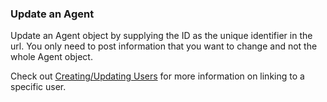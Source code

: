 ### Update an Agent

Update an Agent object by supplying the ID as the unique identifier in the url. You only need to post 
information that you want to change and not the whole Agent object.

Check out [Creating/Updating Users](#creating-updating-users) for more information on linking to a specific user.
